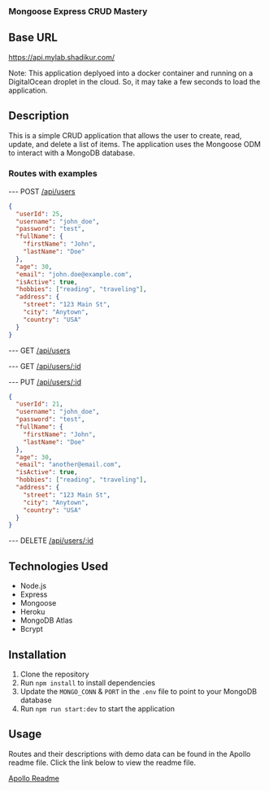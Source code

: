 ### Mongoose Express CRUD Mastery

## Base URL

https://api.mylab.shadikur.com/

Note: This application deplyoed into a docker container and running on a DigitalOcean droplet in the cloud. So, it may take a few seconds to load the application.

## Description

This is a simple CRUD application that allows the user to create, read, update, and delete a list of items. The application uses the Mongoose ODM to interact with a MongoDB database.

### Routes with examples

--- POST [/api/users](https://api.mylab.shadikur.com/api/users)

```json
{
  "userId": 25,
  "username": "john_doe",
  "password": "test",
  "fullName": {
    "firstName": "John",
    "lastName": "Doe"
  },
  "age": 30,
  "email": "john.doe@example.com",
  "isActive": true,
  "hobbies": ["reading", "traveling"],
  "address": {
    "street": "123 Main St",
    "city": "Anytown",
    "country": "USA"
  }
}
```

--- GET [/api/users](https://api.mylab.shadikur.com/api/users)

--- GET [/api/users/:id](https://api.mylab.shadikur.com/api/users/21)

--- PUT [/api/users/:id](https://api.mylab.shadikur.com/api/users/21)


```json
{
  "userId": 21,
  "username": "john_doe",
  "password": "test",
  "fullName": {
    "firstName": "John",
    "lastName": "Doe"
  },
  "age": 30,
  "email": "another@email.com",
  "isActive": true,
  "hobbies": ["reading", "traveling"],
  "address": {
    "street": "123 Main St",
    "city": "Anytown",
    "country": "USA"
  }
}
```

--- DELETE [/api/users/:id](https://api.mylab.shadikur.com/api/users/21)

## Technologies Used

- Node.js
- Express
- Mongoose
- Heroku
- MongoDB Atlas
- Bcrypt

## Installation

1. Clone the repository
2. Run `npm install` to install dependencies
3. Update the `MONGO_CONN` & `PORT` in the `.env` file to point to your MongoDB database
4. Run `npm run start:dev` to start the application

## Usage

Routes and their descriptions with demo data can be found in the Apollo readme file. Click the link below to view the readme file.

[Apollo Readme](https://github.com/Apollo-Level2-Web-Dev/L2-B2-assignment-2/blob/main/README.md)

```

```
